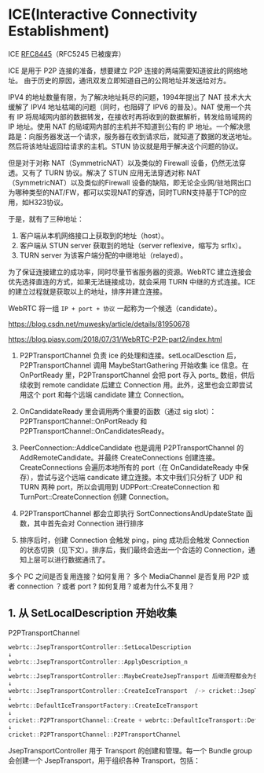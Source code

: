 # ICE(Interactive Connectivity Establishment)

ICE [RFC8445]([https://datatracker.ietf.org/doc/html/rfc8445])（RFC5245 已被废弃）

ICE 是用于 P2P 连接的准备，想要建立 P2P 连接的两端需要知道彼此的网络地址。
由于历史的原因，通讯双发立即知道自己的公网地址并发送给对方。

IPV4 的地址数量有限，为了解决地址耗尽的问题，1994年提出了 NAT 技术大大缓解了 IPV4 地址枯竭的问题（同时，也阻碍了 IPV6 的普及）。NAT 使用一个共有 IP 将局域网内部的数据转发，在接收时再将收到的数据解析，转发给局域网的 IP 地址。使用 NAT 的局域网内部的主机并不知道到公有的 IP 地址。一个解决思路是：向服务器发送一个请求，服务器在收到请求后，就知道了数据的发送地址。然后将该地址返回给请求的主机。STUN 协议就是用于解决这个问题的协议。

但是对于对称 NAT（SymmetricNAT）以及类似的 Firewall 设备，仍然无法穿透。又有了 TURN 协议。解决了 STUN 应用无法穿透对称 NAT（SymmetricNAT）以及类似的Firewall 设备的缺陷，即无论企业网/驻地网出口为哪种类型的NAT/FW，都可以实现NAT的穿透，同时TURN支持基于TCP的应用，如H323协议。

于是，就有了三种地址：

1. 客户端从本机网络接口上获取到的地址（host）。
2. 客户端从 STUN server 获取到的地址（server reflexive，缩写为 srflx）。
3. TURN server 为该客户端分配的中继地址（relayed）。

为了保证连接建立的成功率，同时尽量节省服务器的资源。WebRTC 建立连接会优先选择直连的方式，如果无法链接成功，就会采用 TURN 中继的方式连接。ICE 的建立过程就是获取以上的地址，排序并建立连接。

WebRTC 将一组 `IP + port + 协议` 一起称为一个候选（candidate）。


https://blog.csdn.net/muwesky/article/details/81950678

https://blog.piasy.com/2018/07/31/WebRTC-P2P-part2/index.html



1. P2PTransportChannel 负责 ice 的处理和连接。setLocalDesction 后，P2PTransportChannel 调用 MaybeStartGathering 开始收集 ice 信息。在 OnPortReady 里，P2PTransportChannel 会把 port 存入 ports_ 数组，供后续收到 remote candidate 后建立 Connection 用。此外，这里也会立即尝试用这个 port 和每个远端 candidate 建立 Connection。

2. OnCandidateReady 里会调用两个重要的函数（通过 sig slot）：P2PTransportChannel::OnPortReady 和 P2PTransportChannel::OnCandidatesReady。

3. PeerConnection::AddIceCandidate 也是调用 P2PTransportChannel 的 AddRemoteCandidate。并最终
CreateConnections 创建连接。 CreateConnections 会遍历本地所有的 port（在 OnCandidateReady 中保存），尝试与这个远端 candicate 建立连接。本文中我们只分析了 UDP 和 TURN 两种 port，所以会调用到 UDPPort::CreateConnection 和 TurnPort::CreateConnection 创建 Connection。

4. P2PTransportChannel 都会立即执行 SortConnectionsAndUpdateState 函数，其中首先会对 Connection 进行排序

5. 排序后时，创建 Connection 会触发 ping，ping 成功后会触发 Connection 的状态切换（见下文）。排序后，我们最终会选出一个合适的 Connection，通知上层可以进行数据通讯了。


多个 PC 之间是否复用连接？如何复用？
多个 MediaChannel 是否复用 P2P 或者 connection ？或者 port ? 如何复用？或者为什么不复用？


## 1. 从 SetLocalDescription 开始收集

P2PTransportChannel

```C++
webrtc::JsepTransportController::SetLocalDescription
↓
webrtc::JsepTransportController::ApplyDescription_n
↓
webrtc::JsepTransportController::MaybeCreateJsepTransport 后继流程都会为创建 cricket::JsepTransport 准备条件。
↓
webrtc::JsepTransportController::CreateIceTransport  /-> cricket::JsepTransport::JsepTransport -> webrtc::DtlsTransport::DtlsTransport + IceTransportWithPointer::IceTransportWithPointer
↓
webrtc::DefaultIceTransportFactory::CreateIceTransport
↓
cricket::P2PTransportChannel::Create + webrtc::DefaultIceTransport::DefaultIceTransport<P2PTransportChannel>
↓
cricket::P2PTransportChannel::P2PTransportChannel
```

JsepTransportController 用于 Transport 的创建和管理。每一个 Bundle group 会创建一个 JsepTransport，用于组织各种 Transport，包括：
